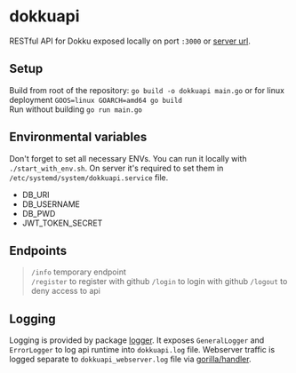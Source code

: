 # dokkuapi
RESTful API for Dokku exposed locally on port `:3000` or [server url](http://api.taron.sk).

## Setup
Build from root of the repository: `go build -o dokkuapi main.go` or for linux deployment `GOOS=linux GOARCH=amd64 go build`\
Run without building `go run main.go`

## Environmental variables
Don't forget to set all necessary ENVs. You can run it locally with `./start_with_env.sh`. On server it's required to set them in `/etc/systemd/system/dokkuapi.service` file.
* DB_URI
* DB_USERNAME
* DB_PWD
* JWT_TOKEN_SECRET


## Endpoints
> `/info` temporary endpoint\
> `/register` to register with github
> `/login` to login with github
> `/logout` to deny access to api


## Logging
Logging is provided by package [logger](github.com/ondro2208/dokkuapi/logger). It exposes `GeneralLogger` and `ErrorLogger` to log api runtime into `dokkuapi.log` file. Webserver traffic is logged separate to `dokkuapi_webserver.log` file via [gorilla/handler](https://github.com/gorilla/handlers).
